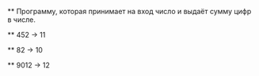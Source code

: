 ** Программу, которая принимает на вход число и выдаёт сумму цифр в числе.

** 452 -> 11

** 82 -> 10

** 9012 -> 12
